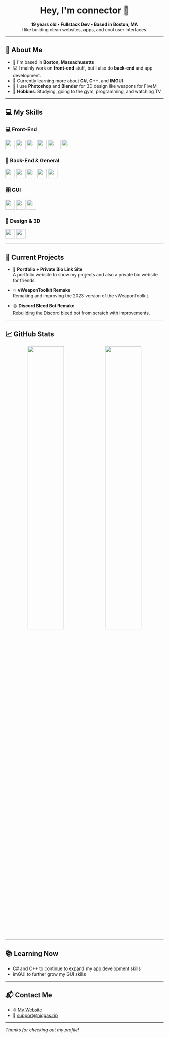 <h1 align="center">Hey, I'm connector 👋</h1>

<p align="center">
  <strong>19 years old • Fullstack Dev • Based in Boston, MA</strong><br>
  I like building clean websites, apps, and cool user interfaces.
</p>

---

## 🧠 About Me

- 📍 I'm based in **Boston, Massachusetts**
- 💻 I mainly work on **front-end** stuff, but I also do **back-end** and app development.
- 🧪 Currently learning more about **C#**, **C++**, and **IMGUI**
- 🎨 I use **Photoshop** and **Blender** for 3D design like weapons for FiveM
- 🧠 **Hobbies**: Studying, going to the gym, programming, and watching TV

---

## 💻 My Skills

### 💻 Front-End
<p align="left">
  <img src="https://img.shields.io/badge/-HTML-E34F26?style=flat&logo=html5&logoColor=white" height="30" />
  <img src="https://img.shields.io/badge/-CSS-663399?style=flat&logo=css&logoColor=white" height="30" />
  <img src="https://img.shields.io/badge/-JAVASCRIPT-F7DF1E?style=flat&logo=javascript&logoColor=gray" height="30" />
  <img src="https://img.shields.io/badge/-TYPESCRIPT-3178C6?style=flat&logo=typescript&logoColor=white" height="30" />
  <img src="https://img.shields.io/badge/-REACT-61DAFB?style=flat&logo=react&logoColor=gray" width="40" height="30" />
  <img src="https://img.shields.io/badge/-NEXT.JS-000000?style=flat&logo=nextdotjs&logoColor=white" height="30" />
</p>

### 🧰 Back-End & General
<p align="left">
  <img src="https://img.shields.io/badge/-NODE.JS-5FA04E?style=flat&logo=nodedotjs&logoColor=white" height="30" />
  <img src="https://img.shields.io/badge/-PYTHON-3776AB?style=flat&logo=python&logoColor=white" height="30" />
  <img src="https://img.shields.io/badge/-Lua-000080?style=flat&logo=lua&logoColor=white" height="30" />
  <img src="https://img.shields.io/badge/-SQL-4479A1?style=flat&logo=postgresql&logoColor=white" height="30" />
  <img src="https://img.shields.io/badge/-AHK-334455?style=flat&logo=autohotkey&logoColor=white" height="30" />
</p>

### 🎛 GUI
<p align="left">
  <img src="https://img.shields.io/badge/-Guna2_UI-informational?style=flat&logo=windows&logoColor=white" height="30" />
  <img src="https://img.shields.io/badge/-Siticone-informational?style=flat&logo=windows&logoColor=white" height="30" />
  <img src="https://img.shields.io/badge/-IMGUI-informational?style=flat&logo=directx&logoColor=white" height="30" />
</p>

### 🎨 Design & 3D
<p align="left">
  <img src="https://img.shields.io/badge/-Photoshop-31A8FF?style=flat&logo=Adobe-Photoshop&logoColor=white" height="30" />
  <img src="https://img.shields.io/badge/-Blender-F5792A?style=flat&logo=Blender&logoColor=white" height="30" />
</p>

---

## 🎯 Current Projects

- 🧩 **Portfolio + Private Bio Link Site**  
  A portfolio website to show my projects and also a private bio website for friends.

- 💥 **vWeaponToolkit Remake**  
  Remaking and improving the 2023 version of the vWeaponToolkit.

- 🩸 **Discord Bleed Bot Remake**  
  Rebuilding the Discord bleed bot from scratch with improvements.

---

## 📈 GitHub Stats

<p align="center">
  <img src="https://github-readme-stats.vercel.app/api?username=9mwo&show_icons=true&theme=tokyonight" width="48%"/>
  <img src="https://github-readme-streak-stats.herokuapp.com/?user=9mwo&theme=tokyonight" width="48%"/>
</p>

---

## 📚 Learning Now

- C# and C++ to continue to expand my app development skills  
- imGUI to further grow my GUI skills

---

## 📬 Contact Me

- 🌐 [My Website](https://niggas.rip)  
- 📧 support@niggas.rip

---

_Thanks for checking out my profile!_
